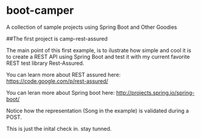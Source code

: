 boot-camper
===========

A collection of sample projects using Spring Boot and Other Goodies

##The first project is camp-rest-assured

The main point of this first example, is to ilustrate how simple and cool it is to create a REST API
using Spring Boot and test it with my current favorite REST test library  Rest-Assured.

You can learn more about REST assured here: https://code.google.com/p/rest-assured/

You can leran more about Spring boot here: http://projects.spring.io/spring-boot/
  
Notice how the representation (Song in the example) is validated during a POST.  

This is just the inital check in. stay tunned.

  

